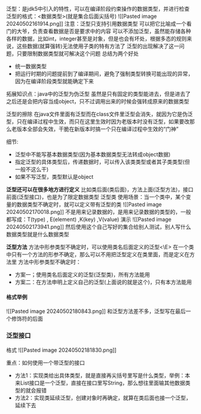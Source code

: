 泛型：是jdk5中引入的特性，可以在编译阶段约束操作的数据类型，并进行检查
泛型的格式：<数据类型>(就是集合后面尖括号)
![[Pasted image 20240502161914.png]]
注意：泛型只支持引用数据类型
可以把它比喻成一个看门的大爷，负责查看数据是否是要求中的内容
可以不添加泛型，虽然能存储各种各样的数据，比如int，integer甚至是对象，但是也会有坏处，根据多态的规则来说，这些数据(就算强转)无法使用子类的特有方法了
泛型的出现解决了这一问题，只要限制数据类型就可解决这个问题
总结为两个好处
- 统一数据类型
- 把运行时期的问题提前到了编译期间，避免了强制类型转换可能出现的异常，因为在编译阶段类型就能确定下来

拓展知识点：java中的泛型为伪泛型
虽然是只有固定的类型能进去，但是进去了之后还是会把内容当成object，只不过调用出来的时候会强转成原来的数据类型

泛型的擦除
在java文件里面有泛型而在class文件里泛型会消失，就因为它是伪泛型，只在编译过程中生效，而只在这里生效时因为老版本时没有泛型，如果要改那么老版本全部会失效，干脆在新版本时搞一个只在编译过程中生效的“门神”

细节:
- 泛型中不能写基本数据类型(因为基本数据类型无法转成object数据)
- 指定泛型的具体类型后，传递数据时，可以传入该类类型或者其子类类型(但一般不这么干)
- 如果不写泛型，类型默认是object



**泛型还可以在很多地方进行定义**
比如类后面(类后面)，方法上面(泛型方法)，接口前面(泛型接口)，也是为了限定数据类型
泛型类
使用场景：当一个类中，某个变量的数据类型不确定时，就可以定义带有泛型的类
![[Pasted image 20240502170018.png]]
不是用来记录数据的，是用来记录数据的类型的，一般都写成：T(type) , E(element) ,K(key) ,V(value)
演示
![[Pasted image 20240502173941.png]]
然后使用这个自己写好的集合给别人测试，别人写什么数据类型就是什么数据类型


**泛型方法**
方法中形参类型不确定时，可以使用类名后面定义的泛型<\E>
在一个类中只有一个方法的形参不确定，那么可以不用把泛型定义在类里面，而是定义在方法里
方法中形参类型不确定时：
- 方案一；使用类名后面定义的泛型(泛型类)，所有方法能用
- 方案二：在方法申明上定义自己的泛型(上面说的就是这个)，只有本方法能用


#### 格式举例
![[Pasted image 20240502180843.png]]
和泛型方法差不多，泛型写在最后一个修饰符的后面



### 泛型接口
格式
![[Pasted image 20240502181830.png]]

重点：如何使用一个带泛型的接口
- 方法1：实现类给出具体类型，就是直接再尖括号里写是什么类型，举例：本来List接口是一个泛型，直接在接口里写String，那么想往里面输其他数据类型的就会报错
- 方法2：实现类延续泛型，创建对象时再确定，就算在类后面也接一个泛型，延续下去